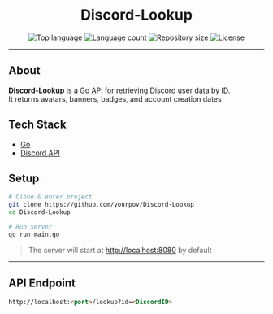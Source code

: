<div align="center" id="top">

# Discord-Lookup
</div>
<p align="center">
  <img alt="Top language" src="https://img.shields.io/github/languages/top/yourpov/Discord-Lookup?color=56BEB8">
  <img alt="Language count" src="https://img.shields.io/github/languages/count/yourpov/Discord-Lookup?color=56BEB8">
  <img alt="Repository size" src="https://img.shields.io/github/repo-size/yourpov/Discord-Lookup?color=56BEB8">
  <img alt="License" src="https://img.shields.io/github/license/yourpov/Discord-Lookup?color=56BEB8">
</p>

---

## About

**Discord-Lookup** is a Go API for retrieving Discord user data by ID.  
It returns avatars, banners, badges, and account creation dates

## Tech Stack

- [Go](https://golang.org/)  
- [Discord API](https://discord.com/developers/docs/intro)  

## Setup

```bash
# Clone & enter project
git clone https://github.com/yourpov/Discord-Lookup
cd Discord-Lookup

# Run server
go run main.go
```

> The server will start at <http://localhost:8080> by default

---

## API Endpoint

```html
http://localhost:<port>/lookup?id=<DiscordID>
```
